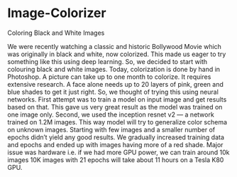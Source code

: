 # Image-Colorizer
Coloring Black and White Images

We were recently watching a classic and historic Bollywood Movie which was originally in black and white, now colorized. 
This made us eager to try something like this using deep learning. So, we decided to start with colouring black and white images. 
Today, colorization is done by hand in Photoshop. A picture can take up to one month to colorize. It requires extensive research. 
A face alone needs up to 20 layers of pink, green and blue shades to get it just right. So, we thought of trying this using neural networks. 
First attempt was to train a model on input image and get results based on that. This gave us very great result as the model was trained on one image only. 
Second, we used the inception resnet v2 — a network trained on 1.2M images. This way model will try to generalize color schema on unknown images.
Starting with few images and a smaller number of epochs didn’t yield any good results. 
We gradually increased training data and epochs and ended up with images having more of a red shade. 
Major issue was hardware i.e. if we had more GPU power, we can train around 10k images 10K images with 21 epochs will take about 11 hours on a Tesla K80 GPU.
